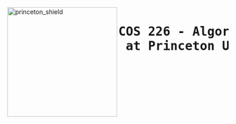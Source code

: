  <img src="https://www.cs.princeton.edu/courses/archive/spring20/cos226/images/princeton-shield.gif" alt=princeton_shield align=left height=250 />  

 # <pre> COS 226 - Algorithms and Data Structures <br/>         at Princeton University </pre>
 
 
 

